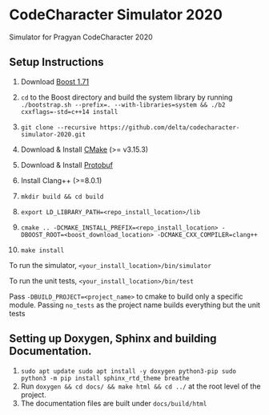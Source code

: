 # CodeCharacter Simulator 2020
Simulator for Pragyan CodeCharacter 2020

## Setup Instructions

1. Download [Boost 1.71](https://www.boost.org/users/history/version_1_71_0.html)

2. `cd` to the Boost directory and build the system library by running `./bootstrap.sh --prefix=. --with-libraries=system && ./b2 cxxflags=-std=c++14 install`

3. `git clone --recursive https://github.com/delta/codecharacter-simulator-2020.git`

4. Download & Install [CMake](https://cmake.org/install/) (>= v3.15.3)

5. Download & Install [Protobuf](https://github.com/protocolbuffers/protobuf/blob/master/src/README.md)

6. Install Clang++ (>=8.0.1)

7. `mkdir build && cd build`

8. `export LD_LIBRARY_PATH=<repo_install_location>/lib`

9. `cmake .. -DCMAKE_INSTALL_PREFIX=<repo_install_location> -DBOOST_ROOT=<boost_download_location> -DCMAKE_CXX_COMPILER=clang++`

10. `make install`


To run the simulator, `<your_install_location>/bin/simulator`

To run the unit tests, `<your_install_location>/bin/test`

Pass `-DBUILD_PROJECT=<project_name>` to cmake to build only a specific module. Passing `no_tests` as the project name builds everything but the unit tests

## Setting up Doxygen, Sphinx and building Documentation.

1. `sudo apt update
	sudo apt install -y doxygen python3-pip
	sudo python3 -m pip install sphinx_rtd_theme breathe`
2. Run `doxygen && cd docs/ && make html && cd ../` at the root level of the project.
3. The documentation files are built under `docs/build/html`
